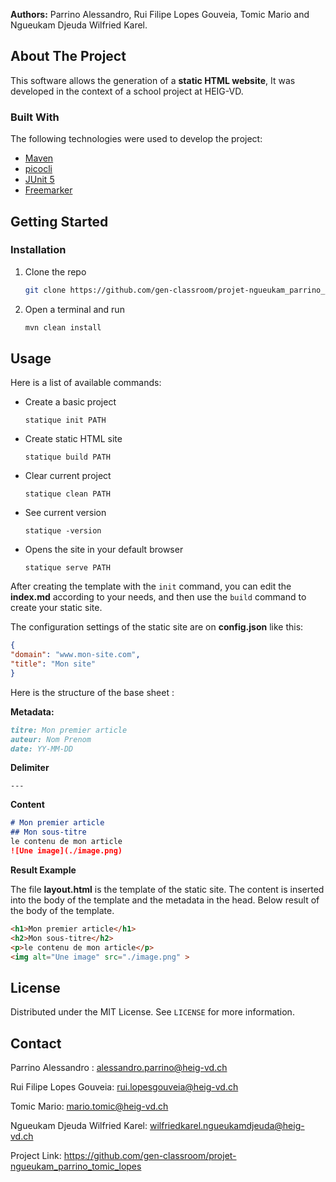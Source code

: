 **Authors:** Parrino Alessandro, Rui Filipe Lopes Gouveia, Tomic Mario and Ngueukam Djeuda Wilfried Karel.

<!-- ABOUT THE PROJECT -->

## About The Project

This software allows the generation of a **static HTML website**, It was developed in the context of a school project at HEIG-VD.

### Built With

The following technologies were used to develop the project:

* [Maven](https://maven.apache.org/)
* [picocli](https://picocli.info/)
* [JUnit 5](https://junit.org/junit5/)
* [Freemarker](https://freemarker.apache.org/)



<!-- GETTING STARTED -->

## Getting Started

### Installation

1. Clone the repo

   ```sh
   git clone https://github.com/gen-classroom/projet-ngueukam_parrino_tomic_lopes.git
   ```

2. Open a terminal and run

   ```sh
   mvn clean install
   ```



<!-- USAGE EXAMPLES -->

## Usage

Here is a list of available commands: 

* Create a basic project

  `statique init PATH`

 * Create static HTML site

   `statique build PATH`

 * Clear current project

   `statique clean PATH`

* See current version

  `statique -version`

* Opens the site in your default browser

  `statique serve PATH`

After creating the template with the `init` command, you can edit the **index.md** according to your needs, and then use the ``build`` command to create your static site.

The configuration settings of the static site are on **config.json** like this:

```json
{
"domain": "www.mon-site.com",
"title": "Mon site"
}
```

Here is the structure of the base sheet :

**Metadata:**

 ```markdown
titre: Mon premier article  
auteur: Nom Prenom 
date: YY-MM-DD
 ```

**Delimiter**

``---``

**Content**

 ```markdown
# Mon premier article
## Mon sous-titre
le contenu de mon article
![Une image](./image.png)
 ```

**Result Example**

The file **layout.html** is the template of the static site. The content is inserted into the body of the template and the metadata in the head. Below result of the body of the template.

 ```html
<h1>Mon premier article</h1>  
<h2>Mon sous-titre</h2>  
<p>le contenu de mon article</p>  
<img alt="Une image" src="./image.png" >
 ```

<!-- LICENSE -->

## License

Distributed under the MIT License. See `LICENSE` for more information.



<!-- CONTACT -->

## Contact

Parrino Alessandro : alessandro.parrino@heig-vd.ch

Rui Filipe Lopes Gouveia: rui.lopesgouveia@heig-vd.ch

Tomic Mario: mario.tomic@heig-vd.ch

Ngueukam Djeuda Wilfried Karel: wilfriedkarel.ngueukamdjeuda@heig-vd.ch

Project Link: https://github.com/gen-classroom/projet-ngueukam_parrino_tomic_lopes
